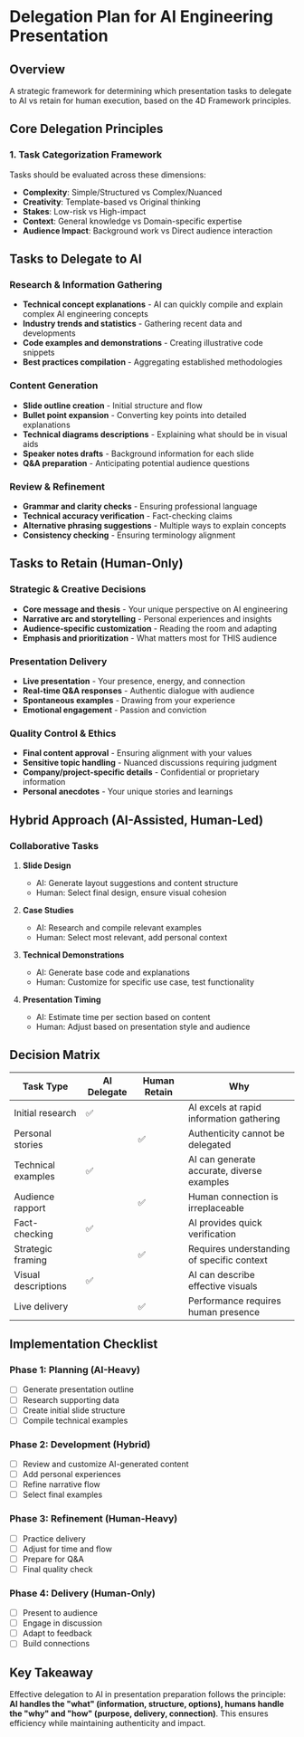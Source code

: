 # Delegation Plan for AI Engineering Presentation

## Overview
A strategic framework for determining which presentation tasks to delegate to AI vs retain for human execution, based on the 4D Framework principles.

## Core Delegation Principles

### 1. Task Categorization Framework
Tasks should be evaluated across these dimensions:
- **Complexity**: Simple/Structured vs Complex/Nuanced
- **Creativity**: Template-based vs Original thinking
- **Stakes**: Low-risk vs High-impact
- **Context**: General knowledge vs Domain-specific expertise
- **Audience Impact**: Background work vs Direct audience interaction

## Tasks to Delegate to AI

### Research & Information Gathering
- **Technical concept explanations** - AI can quickly compile and explain complex AI engineering concepts
- **Industry trends and statistics** - Gathering recent data and developments
- **Code examples and demonstrations** - Creating illustrative code snippets
- **Best practices compilation** - Aggregating established methodologies

### Content Generation
- **Slide outline creation** - Initial structure and flow
- **Bullet point expansion** - Converting key points into detailed explanations
- **Technical diagrams descriptions** - Explaining what should be in visual aids
- **Speaker notes drafts** - Background information for each slide
- **Q&A preparation** - Anticipating potential audience questions

### Review & Refinement
- **Grammar and clarity checks** - Ensuring professional language
- **Technical accuracy verification** - Fact-checking claims
- **Alternative phrasing suggestions** - Multiple ways to explain concepts
- **Consistency checking** - Ensuring terminology alignment

## Tasks to Retain (Human-Only)

### Strategic & Creative Decisions
- **Core message and thesis** - Your unique perspective on AI engineering
- **Narrative arc and storytelling** - Personal experiences and insights
- **Audience-specific customization** - Reading the room and adapting
- **Emphasis and prioritization** - What matters most for THIS audience

### Presentation Delivery
- **Live presentation** - Your presence, energy, and connection
- **Real-time Q&A responses** - Authentic dialogue with audience
- **Spontaneous examples** - Drawing from your experience
- **Emotional engagement** - Passion and conviction

### Quality Control & Ethics
- **Final content approval** - Ensuring alignment with your values
- **Sensitive topic handling** - Nuanced discussions requiring judgment
- **Company/project-specific details** - Confidential or proprietary information
- **Personal anecdotes** - Your unique stories and learnings

## Hybrid Approach (AI-Assisted, Human-Led)

### Collaborative Tasks
1. **Slide Design**
   - AI: Generate layout suggestions and content structure
   - Human: Select final design, ensure visual cohesion

2. **Case Studies**
   - AI: Research and compile relevant examples
   - Human: Select most relevant, add personal context

3. **Technical Demonstrations**
   - AI: Generate base code and explanations
   - Human: Customize for specific use case, test functionality

4. **Presentation Timing**
   - AI: Estimate time per section based on content
   - Human: Adjust based on presentation style and audience

## Decision Matrix

| Task Type | AI Delegate | Human Retain | Why |
|-----------|-------------|--------------|-----|
| Initial research | ✅ | | AI excels at rapid information gathering |
| Personal stories | | ✅ | Authenticity cannot be delegated |
| Technical examples | ✅ | | AI can generate accurate, diverse examples |
| Audience rapport | | ✅ | Human connection is irreplaceable |
| Fact-checking | ✅ | | AI provides quick verification |
| Strategic framing | | ✅ | Requires understanding of specific context |
| Visual descriptions | ✅ | | AI can describe effective visuals |
| Live delivery | | ✅ | Performance requires human presence |

## Implementation Checklist

### Phase 1: Planning (AI-Heavy)
- [ ] Generate presentation outline
- [ ] Research supporting data
- [ ] Create initial slide structure
- [ ] Compile technical examples

### Phase 2: Development (Hybrid)
- [ ] Review and customize AI-generated content
- [ ] Add personal experiences
- [ ] Refine narrative flow
- [ ] Select final examples

### Phase 3: Refinement (Human-Heavy)
- [ ] Practice delivery
- [ ] Adjust for time and flow
- [ ] Prepare for Q&A
- [ ] Final quality check

### Phase 4: Delivery (Human-Only)
- [ ] Present to audience
- [ ] Engage in discussion
- [ ] Adapt to feedback
- [ ] Build connections

## Key Takeaway
Effective delegation to AI in presentation preparation follows the principle: **AI handles the "what" (information, structure, options), humans handle the "why" and "how" (purpose, delivery, connection)**. This ensures efficiency while maintaining authenticity and impact.

